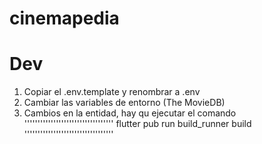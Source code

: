 # cinemapedia

# Dev

1. Copiar el .env.template y renombrar a .env
2. Cambiar las variables de entorno (The MovieDB)
3. Cambios en la entidad, hay qu ejecutar el comando
''''''''''''''''''''''''''''''''''
flutter pub run build_runner build
''''''''''''''''''''''''''''''''''
